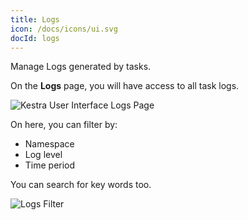 ```yaml
---
title: Logs
icon: /docs/icons/ui.svg
docId: logs
---
```


Manage Logs generated by tasks.

On the **Logs** page, you will have access to all task logs.

![Kestra User Interface Logs Page](/docs/user-interface-guide/10-Logs.png)

On here, you can filter by:
- Namespace
- Log level
- Time period

You can search for key words too.

![Logs Filter](/docs/user-interface-guide/logs-filter.png)
